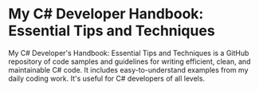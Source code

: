 # My C# Developer Handbook: Essential Tips and Techniques
My C# Developer's Handbook: Essential Tips and Techniques is a GitHub repository of code samples and guidelines for writing efficient, clean, and maintainable C# code. It includes easy-to-understand examples from my daily coding work. It's useful for C# developers of all levels.
